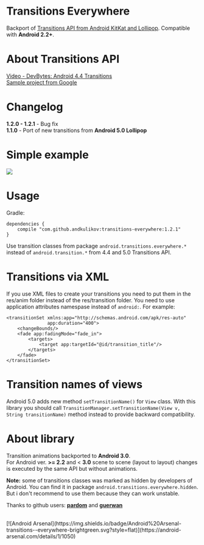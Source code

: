 Transitions Everywhere
============
Backport of [Transitions API from Android KitKat and Lollipop][1]. Compatible with <b>Android 2.2+</b>.

About Transitions API
============
[Video - DevBytes: Android 4.4 Transitions][2]<br>
[Sample project from Google][3] 

Changelog
============
<b>1.2.0 - 1.2.1</b> - Bug fix<br>
<b>1.1.0</b> - Port of new transitions from <b>Android 5.0 Lollipop</b>

Simple example
============
<img src="http://habrastorage.org/getpro/habr/post_images/e93/37c/0da/e9337c0dacc355523adddf1545b57e5a.gif"/>

Usage
============
Gradle:
```
dependencies {
    compile "com.github.andkulikov:transitions-everywhere:1.2.1"
}
```
Use transition classes from package `android.transitions.everywhere.*` instead of `android.transition.*` from 4.4 and 5.0 Transitions API.<br>

Transitions via XML
============
If you use XML files to create your transitions you need to put them in the res/anim folder instead of the res/transition folder. You need to use application attributes namespase instead of `android:`. For example:
```
<transitionSet xmlns:app="http://schemas.android.com/apk/res-auto"
               app:duration="400">
    <changeBounds/>
    <fade app:fadingMode="fade_in">
        <targets>
            <target app:targetId="@id/transition_title"/>
        </targets>
    </fade>
</transitionSet>
```

Transition names of views
============
Android 5.0 adds new method `setTransitionName()` for `View` class. With this library you should call `TransitionManager.setTransitionName(View v, String transitionName)` method instead to provide backward compatibility.

About library
============
Transition animations backported to <b>Android 3.0</b>.<br>
For Android ver. <b>>= 2.2</b> and < <b>3.0</b> scene to scene (layout to layout) changes is executed by the same API  but without animations.

<b>Note:</b> some of transitions classes was marked as hidden by developers of Android. You can find it in package  `android.transitions.everywhere.hidden`. But i don't recommend to use them because they can work unstable.

Thanks to github users: <b>[pardom][4]</b> and <b>[guerwan][5]</b>  

[1]: http://developer.android.com/reference/android/transition/package-summary.html
[2]: https://www.youtube.com/watch?v=S3H7nJ4QaD8
[3]: https://developer.android.com/samples/BasicTransition/index.html
[4]: https://github.com/pardom/TransitionSupportLibrary
[5]: https://github.com/guerwan/TransitionsBackport

<br>
[![Android Arsenal](https://img.shields.io/badge/Android%20Arsenal-transitions--everywhere-brightgreen.svg?style=flat)](https://android-arsenal.com/details/1/1050)
